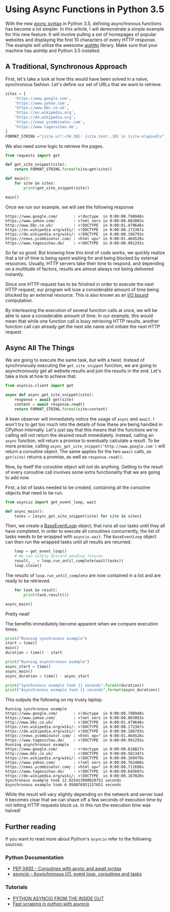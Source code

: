 # Using Async Functions in Python 3.5

With the new [async syntax](https://www.python.org/dev/peps/pep-0492/) in Python 3.5, defining asynchronous functions has become a lot simpler. In this article, I will demonstrate a simple example for this new feature. It will involve pulling a set of homepages of popular websites and displaying the first 10 characters of every HTTP response. The example will utilize the awesome [aiohttp](http://aiohttp.readthedocs.org/en/stable/) library. Make sure that your machine has aiohttp and Python 3.5 installed.

## A Traditional, Synchronous Approach

First, let's take a look at how this would have been solved in a naive, synchronous fashion. Let's define our set of URLs that we want to retrieve.

```python
sites = [
    'https://www.google.com',
    'https://www.yahoo.com',
    'https://www.bbc.co.uk',
    'https://en.wikipedia.org',
    'https://de.wikipedia.org',
    'https://news.ycombinator.com',
    'https://www.tagesschau.de',
]
FORMAT_STRING ="{site.url:<30.30}: {site.text:.10} in {site.elapsed}s"
```

We also need some logic to retrieve the pages.

```python
from requests import get

def get_site_snippet(site):
    return FORMAT_STRING.format(site=get(site))

def main():
    for site in sites:
        print(get_site_snippet(site))

main()
```

Once we run our example, we will see the following response

```
https://www.google.com/       : <!doctype  in 0:00:00.798940s
https://www.yahoo.com/        : <?xml vers in 0:00:00.883083s
http://www.bbc.co.uk/         : <!DOCTYPE  in 0:00:01.479646s
https://en.wikipedia.org/wiki/: <!DOCTYPE  in 0:00:00.172367s
https://de.wikipedia.org/wiki/: <!DOCTYPE  in 0:00:00.166793s
https://news.ycombinator.com/ : <html op=" in 0:00:01.464526s
https://www.tagesschau.de/    : <!DOCTYPE  in 0:00:00.991291s
```

So far so good. But knowing how this kind of code works, we quickly realize that a lot of time is being spent waiting for and being blocked by external resources. Usually, HTTP servers take their time to respond, and depending on a multitude of factors, results are almost always not being delivered instantly.

Since one HTTP request has to be finished in order to execute the next HTTP request, our program will lose a considerable amount of time being blocked by an external resource. This is also known as an [I/O bound](https://en.wikipedia.org/wiki/I/O_bound) computation.

By interleaving the execution of several function calls at once, we will be able to save a considerable amount of time. In our example, this would mean that while one function call is busy retrieving HTTP results, another function call can already get the next site name and initiate the next HTTP request.

## Async All The Things

We are going to execute the same task, but with a twist. Instead of synchronously executing the `get_site_snippet` function, we are going to asynchronously get all website results and join the results in the end. Let's take a look at how to achieve that.

```python
from asyncio.client import get

async def async_get_site_snippet(site):
    response = await get(site)
    content = await response.read()
    return FORMAT_STRING.format(site=content)
```

A keen observer will immediately notice the usage of `async` and `await`. I won't try to get too much into the details of how these are being handled in CPython internally. Let's just say that this means that the functions we're calling will not return the desired result immediately. Instead, calling an `async` function, will return a promise to eventually calculate a result. To be more precise, calling `async_get_site_snippet('http://www.google.com')` will return a coroutine object. The same applies for the two `await` calls, as `get(site)` returns a promise, as well as `response.read()`.

Now, by itself the coroutine object will not do anything. Getting to the result of every coroutine call involves some extra functionality that we are going to add now.

First, a list of tasks needed to be created, containing all the coroutine objects that need to be run.

```python
from asyncio import get_event_loop, wait

def async_main():
    tasks = [async_get_site_snippet(site) for site in sites]
```

Then, we create a [BaseEventLoop](https://docs.python.org/3/library/asyncio-eventloop.html#base-event-loop) object, that runs all our tasks until they all have completed. In order to execute all coroutines concurrently, the list of tasks needs to be wrapped with `asyncio.wait`. The `BaseEventLoop` object can then run the wrapped tasks until all results are returned.

```python
    loop = get_event_loop()
    # We can safely discard pending futures
    result, _ = loop.run_until_complete(wait(tasks))
    loop.close()
```

The results of `loop.run_until_complete` are now contained in a list and are ready to be retrieved.

```python
    for task in result:
        print(task.result())

async_main()
```

Pretty neat!

The benefits immediately become apparent when we compare execution times:

```python
print("Running synchronous example")
start = time()
main()
duration = time() - start

print("Running asynchronous example")
async_start = time()
async_main()
async_duration = time() - async_start

print("Synchronous example took {} seconds".format(duration))
print("Asynchronous example took {} seconds".format(async_duration))
```

This outputs the following on my trusty laptop:

```
Running synchronous example
https://www.google.com/       : <!doctype  in 0:00:00.798940s
https://www.yahoo.com/        : <?xml vers in 0:00:00.883083s
http://www.bbc.co.uk/         : <!DOCTYPE  in 0:00:01.479646s
https://en.wikipedia.org/wiki/: <!DOCTYPE  in 0:00:00.172367s
https://de.wikipedia.org/wiki/: <!DOCTYPE  in 0:00:00.166793s
https://news.ycombinator.com/ : <html op=" in 0:00:01.464526s
https://www.tagesschau.de/    : <!DOCTYPE  in 0:00:00.991291s
Running asynchronous example
https://www.google.com/       : <!doctype  in 0:00:00.618827s
http://www.bbc.co.uk/         : <!DOCTYPE  in 0:00:00.501347s
https://en.wikipedia.org/wiki/: <!DOCTYPE  in 0:00:00.169479s
https://www.yahoo.com/        : <?xml vers in 0:00:00.762460s
https://news.ycombinator.com/ : <html op=" in 0:00:00.711696s
https://www.tagesschau.de/    : <!DOCTYPE  in 0:00:00.645607s
https://de.wikipedia.org/wiki/: <!DOCTYPE  in 0:00:00.167020s
Synchronous example took 12.025413990020752 seconds
Asynchronous example took 6.950876951217651 seconds
```

While the result will vary slightly depending on the network and server load it becomes clear that we can shave off a few seconds of execution time by not letting HTTP requests block us. In this run the execution time was halved!

## Further reading

If you want to read more about Python's `asyncio` refer to the following sources:

### Python Documentation
- [PEP 0492 - Coroutines with async and await syntax](https://www.python.org/dev/peps/pep-0492/)
- [asyncio - Asynchronous I/O, event loop, coroutines and tasks](https://docs.python.org/3/library/asyncio.html#module-asyncio)

### Tutorials
- [PYTHON ASYNCIO FROM THE INSIDE OUT](http://www.buzzcapture.com/en/2014/05/python-asyncio-inside/)
- [Fast scraping in python with asyncio](http://compiletoi.net/fast-scraping-in-python-with-asyncio.html)
